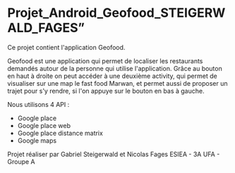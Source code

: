 # Projet_Android_Geofood_STEIGERWALD_FAGES”

Ce projet contient l'application Geofood.

Geofood est une application qui permet de localiser les restaurants demandés autour de la personne qui utilise l'application.
Grâce au bouton en haut à droite on peut accéder à une deuxième activity, qui permet de visualiser sur une map le fast food Marwan, et permet aussi de proposer un trajet pour s'y rendre, si l'on appuye sur le bouton en bas à gauche.

Nous utilisons 4 API :
  - Google place
  - Google place web
  - Google place distance matrix
  - Google maps
  
Projet réaliser par Gabriel Steigerwald et Nicolas Fages 
ESIEA - 3A UFA - Groupe A 
